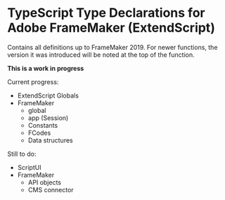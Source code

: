 # TypeScript Type Declarations for Adobe FrameMaker (ExtendScript)

Contains all definitions up to FrameMaker 2019.
For newer functions, the version it was introduced will be noted at the top of the function.

**This is a work in progress**

Current progress:
* ExtendScript Globals
* FrameMaker
	* global
	* app (Session)
	* Constants
	* FCodes
	* Data structures

Still to do:
* ScriptUI
* FrameMaker
	* API objects
	* CMS connector